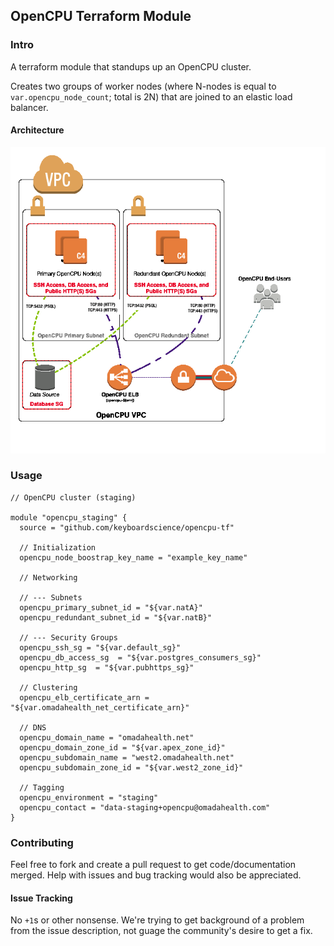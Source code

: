 ## OpenCPU Terraform Module

### Intro

A terraform module that standups up an OpenCPU cluster.

Creates two groups of worker nodes (where N-nodes is equal to `var.opencpu_node_count`; total is 2N) that are joined to an elastic load balancer.

#### Architecture

![](https://raw.githubusercontent.com/keyboardscience/opencpu-tf/master/docs/opencpu-tf-sys-arch.gif)

### Usage

```
// OpenCPU cluster (staging)

module "opencpu_staging" {
  source = "github.com/keyboardscience/opencpu-tf"

  // Initialization
  opencpu_node_boostrap_key_name = "example_key_name"

  // Networking

  // --- Subnets
  opencpu_primary_subnet_id = "${var.natA}"
  opencpu_redundant_subnet_id = "${var.natB}"

  // --- Security Groups
  opencpu_ssh_sg = "${var.default_sg}"
  opencpu_db_access_sg  = "${var.postgres_consumers_sg}"
  opencpu_http_sg  = "${var.pubhttps_sg}"

  // Clustering
  opencpu_elb_certificate_arn = "${var.omadahealth_net_certificate_arn}"

  // DNS
  opencpu_domain_name = "omadahealth.net"
  opencpu_domain_zone_id = "${var.apex_zone_id}"
  opencpu_subdomain_name = "west2.omadahealth.net"
  opencpu_subdomain_zone_id = "${var.west2_zone_id}"

  // Tagging
  opencpu_environment = "staging"
  opencpu_contact = "data-staging+opencpu@omadahealth.com"
}
```

### Contributing

Feel free to fork and create a pull request to get code/documentation merged. Help with issues and bug tracking would also be appreciated.

#### Issue Tracking

No `+1`s or other nonsense. We're trying to get background of a problem from the issue description, not guage the community's desire to get a fix.
